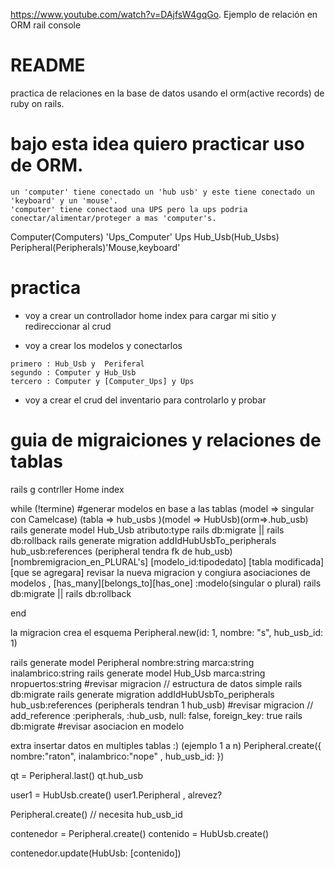 https://www.youtube.com/watch?v=DAjfsW4gqGo. Ejemplo de relación en ORM rail console

# README

practica de relaciones en la base de datos usando el orm(active records) de ruby on rails.

# bajo esta idea quiero practicar uso de ORM.
```
un 'computer' tiene conectado un 'hub usb' y este tiene conectado un 'keyboard' y un 'mouse'.
'computer' tiene conectaod una UPS pero la ups podria conectar/alimentar/proteger a mas 'computer's.
```
Computer(Computers) 'Ups_Computer'  Ups
Hub_Usb(Hub_Usbs)  Peripheral(Peripherals)'Mouse,keyboard'

# practica

- voy a crear un controllador home index para cargar mi sitio y redireccionar al crud

- voy a crear los modelos y conectarlos
```
primero : Hub_Usb y  Periferal 
segundo : Computer y Hub_Usb
tercero : Computer y [Computer_Ups] y Ups 
```
- voy a crear el crud del inventario para controlarlo y probar

# guia de migraiciones y relaciones de tablas
rails g contrller Home index

while (!termine)
      #generar modelos en base a las tablas  (model => singular con Camelcase)  (tabla => hub_usbs )(model => HubUsb)(orm=>.hub_usb)
      rails generate model Hub_Usb  atributo:type
      rails db:migrate  || rails db:rollback
      rails generate migration addIdHubUsbTo_peripherals      hub_usb:references  (peripheral tendra fk de hub_usb)
                               [nombremigracion_en_PLURAL's] [modelo_id:tipodedato]
                                   [tabla modificada]         [que se agregara]
      revisar la nueva migracion y congiura asociaciones de modelos , [has_many][belongs_to][has_one] :modelo(singular o plural)
      rails db:migrate  || rails db:rollback
      

end

  la migracion crea el esquema
  Peripheral.new(id: 1, nombre: "s", hub_usb_id: 1)




 rails generate model Peripheral  nombre:string marca:string inalambrico:string
 rails generate model Hub_Usb  marca:string nropuertos:string 
  #revisar migracion  // estructura de datos simple
 rails db:migrate
 rails generate migration addIdHubUsbTo_peripherals hub_usb:references   (peripherals tendran 1 hub_usb)
 #revisar migracion    // add_reference :peripherals, :hub_usb, null: false, foreign_key: true
 rails db:migrate
 #revisar asociacion en modelo
 
 


extra insertar datos en multiples tablas :) (ejemplo 1 a n)
Peripheral.create({           nombre:"raton",        inalambrico:"nope" ,      hub_usb_id:    })

qt = Peripheral.last()
qt.hub_usb

 user1 = HubUsb.create()
 user1.Peripheral   , alrevez?


 Peripheral.create()           // necesita hub_usb_id

contenedor = Peripheral.create()
contenido = HubUsb.create()

contenedor.update(HubUsb: [contenido])








